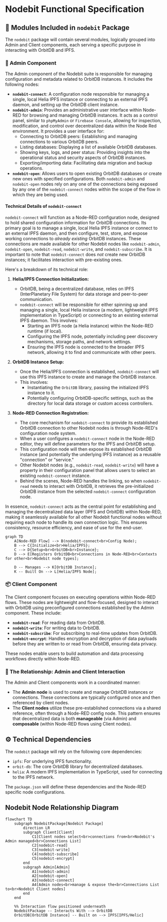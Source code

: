# Nodebit Functional Specification

## 🧩 Modules Included in `nodebit` Package

The `nodebit` package will contain several modules, logically grouped into Admin and Client components, each serving a specific purpose in interacting with OrbitDB and IPFS.

### 🔐 Admin Component

The Admin component of the Nodebit suite is responsible for managing configuration and metadata related to OrbitDB instances. It includes the following nodes:

*   **`nodebit-connect`**: A configuration node responsible for managing a single, local Helia IPFS instance or connecting to an external IPFS daemon, and setting up the OrbitDB client instance.
*   **`nodebit-admin`**: Provides an administrative user interface within Node-RED for browsing and managing OrbitDB instances. It acts as a control panel, similar to `phpMyAdmin` or `Firebase Console`, allowing for inspection, modification, and control over decentralized data within the Node Red environment. It provides a user interface for:
    *   Connecting to OrbitDB peers: Establishing and managing connections to various OrbitDB peers.
    *   Listing databases: Displaying a list of available OrbitDB databases.
    *   Showing keys, logs, and peer status: Providing insights into the operational status and security aspects of OrbitDB instances.
    *   Exporting/importing data: Facilitating data migration and backup operations.
*   **`nodebit-open`**: Allows users to open existing OrbitDB databases or create new ones with specified configurations.
Both `nodebit-admin` and `nodebit-open` nodes rely on any one of the connections being exposed by any one of the `nodebit-connect` nodes within the scope of the flow in which they are being used.

#### Technical Details of `nodebit-connect`

`nodebit-connect` will function as a Node-RED configuration node, designed to hold shared configuration information for OrbitDB connections. Its primary goal is to manage a single, local Helia IPFS instance or connect to an external IPFS daemon, and then configure, test, store, and expose working connections to *already existing* OrbitDB instances. These connections are made available for other Nodebit nodes like `nodebit-admin`, `nodebit-open`, `nodebit-read`, `nodebit-write`, and `nodebit-subscribe`. It is important to note that `nodebit-connect` does *not* create new OrbitDB instances; it facilitates interaction with pre-existing ones.

Here's a breakdown of its technical role:

1.  **Helia/IPFS Connection Initialization:**
    *   OrbitDB, being a decentralized database, relies on IPFS (InterPlanetary File System) for data storage and peer-to-peer communication.
    *   `nodebit-connect` will be responsible for either spinning up and managing a single, local Helia instance (a modern, lightweight IPFS implementation in TypeScript) or connecting to an existing external IPFS daemon. This involves:
        *   Starting an IPFS node (a Helia instance) within the Node-RED runtime (if local).
        *   Configuring the IPFS node, potentially including peer discovery mechanisms, storage paths, and network settings.
        *   Ensuring the IPFS node is connected to the broader IPFS network, allowing it to find and communicate with other peers.

2.  **OrbitDB Instance Setup:**
    *   Once the Helia/IPFS connection is established, `nodebit-connect` will use this IPFS instance to create and manage the OrbitDB instance.
    *   This involves:
        *   Instantiating the `OrbitDB` library, passing the initialized IPFS instance to it.
        *   Potentially configuring OrbitDB-specific settings, such as the directory for local data storage or custom access controllers.

3.  **Node-RED Connection Registration:**
    *   The core mechanism for `nodebit-connect` to provide its established OrbitDB connection to other Nodebit nodes is through Node-RED's configuration node system.
    *   When a user configures a `nodebit-connect` node in the Node-RED editor, they will define parameters for the IPFS and OrbitDB setup.
    *   This configuration node will then expose its established OrbitDB instance (and potentially the underlying IPFS instance) as a reusable "connection" or "service."
    *   Other Nodebit nodes (e.g., `nodebit-read`, `nodebit-write`) will have a property in their configuration panel that allows users to select an existing `nodebit-connect` instance.
    *   Behind the scenes, Node-RED handles the linking, so when `nodebit-read` needs to interact with OrbitDB, it retrieves the pre-initialized OrbitDB instance from the selected `nodebit-connect` configuration node.

In essence, `nodebit-connect` acts as the central point for establishing and managing the decentralized data layer (IPFS and OrbitDB) within Node-RED, making it seamlessly available for all other Nodebit functional nodes without requiring each node to handle its own connection logic. This ensures consistency, resource efficiency, and ease of use for the end-user.

```mermaid
graph TD
    A[Node-RED Flow] --> B(nodebit-connect<br>Config Node);
    B --> C{Initialize<br>Helia/IPFS};
    C --> D{Setup<br>OrbitDB<br>Instance};
    D --> E[Registers OrbitDB<br>Connections in Node-RED<br>Contexts for other<br>Nodebit node types];

    D -- Manages --> K[OrbitDB Instance];
    K -- Built On --> L[Helia/IPFS Node];
```
### 📦 Client Component

The Client component focuses on executing operations within Node-RED flows. These nodes are lightweight and flow-focused, designed to interact with OrbitDB using preconfigured connections established by the Admin component. These include:

*   **`nodebit-read`**: For reading data from OrbitDB.
*   **`nodebit-write`**: For writing data to OrbitDB.
*   **`nodebit-subscribe`**: For subscribing to real-time updates from OrbitDB.
*   **`nodebit-encrypt`**: Handles encryption and decryption of data payloads before they are written to or read from OrbitDB, ensuring data privacy.

These nodes enable users to build automation and data processing workflows directly within Node-RED.

### 🔗 The Relationship: Admin and Client Interaction

The Admin and Client components work in a coordinated manner:

*   The **Admin node** is used to create and manage OrbitDB instances or connections. These connections are typically configured once and then referenced by client nodes.
*   The **Client nodes** utilize these pre-established connections via a shared reference, often through a Node-RED config node. This pattern ensures that decentralized data is both **manageable** (via Admin) and **composable** (within Node-RED flows using Client nodes).

## ⚙️ Technical Dependencies

The `nodebit` package will rely on the following core dependencies:

*   `ipfs`: For underlying IPFS functionality.
*   `orbit-db`: The core OrbitDB library for decentralized databases.
*   `helia`: A modern IPFS implementation in TypeScript, used for connecting to the IPFS network.

The `package.json` will define these dependencies and the Node-RED specific node configurations.

## Nodebit Node Relationship Diagram

```mermaid
flowchart TD
    subgraph NodebitPackage[Nodebit Package]
        direction LR
        subgraph Client[Client]
            C1[Client nodes select<br>connections from<br>Nodebit's Admin managed<br>Connections List]
            C2[nodebit-read]
            C3[nodebit-write]
            C4[nodebit-subscribe]
            C5[nodebit-encrypt]
        end
        subgraph Admin[Admin]
            A1[nodebit-admin]
            A2[nodebit-open]
            A3[nodebit-connect]
            A4[Admin nodes<br>manage & expose the<br>Connections List to<br>Nodebit Client nodes]
        end
    end

    %% Interaction flow positioned underneath
    NodebitPackage -- Interacts With --> OrbitDB
    OrbitDB[OrbitDB Instance] -- Built on --> IPFS[IPFS/Helic]

```